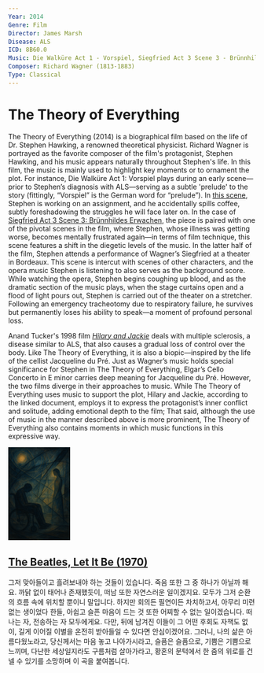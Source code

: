 ```yaml
---
Year: 2014
Genre: Film
Director: James Marsh
Disease: ALS
ICD: 8B60.0
Music: Die Walküre Act 1 - Vorspiel, Siegfried Act 3 Scene 3 - Brünnhildes Erwachen
Composer: Richard Wagner (1813-1883)
Type: Classical
---
```


# The Theory of Everything

The Theory of Everything (2014) is a biographical film based on the life of Dr. Stephen Hawking, a renowned theoretical physicist. Richard Wagner is portrayed as the favorite composer of the film's protagonist, Stephen Hawking, and his music appears naturally throughout Stephen's life. In this film, the music is mainly used to highlight key moments or to ornament the plot. For instance, Die Walküre Act 1: Vorspiel plays during an early scene—prior to Stephen’s diagnosis with ALS—serving as a subtle 'prelude' to the story (fittingly, “Vorspiel” is the German word for “prelude”). In [this scene](https://youtu.be/XoAVDFk5PkA?si=oiC1i5FsF0pH-eUS&t=192), Stephen is working on an assignment, and he accidentally spills coffee, subtly foreshadowing the struggles he will face later on. In the case of [Siegfried Act 3 Scene 3: Brünnhildes Erwachen](https://youtu.be/RYJ2QJEyRnk?si=UkQ4vmEPwFOzFV_C), the piece is paired with one of the pivotal scenes in the film, where Stephen, whose illness was getting worse, becomes mentally frustrated again—in terms of film technique, this scene features a shift in the diegetic levels of the music. In the latter half of the film, Stephen attends a performance of Wagner’s Siegfried at a theater in Bordeaux. This scene is intercut with scenes of other characters, and the opera music Stephen is listening to also serves as the background score. While watching the opera, Stephen begins coughing up blood, and as the dramatic section of the music plays, when the stage curtains open and a flood of light pours out, Stephen is carried out of the theater on a stretcher. Following an emergency tracheotomy due to respiratory failure, he survives but permanently loses his ability to speak—a moment of profound personal loss. 

Anand Tucker's 1998 film [*Hilary and Jackie*](jin_zhiyuan.md) deals with multiple sclerosis, a disease similar to ALS, that also causes a gradual loss of control over the body. Like The Theory of Everything, it is also a biopic—inspired by the life of the cellist Jacqueline du Pré. Just as Wagner’s music holds special significance for Stephen in The Theory of Everything, Elgar’s Cello Concerto in E minor carries deep meaning for Jacqueline du Pré. However, the two films diverge in their approaches to music. While The Theory of Everything uses music to support the plot, Hilary and Jackie, according to the linked document, employs it to express the protagonist’s inner conflict and solitude, adding emotional depth to the film; That said, although the use of music in the manner described above is more prominent, The Theory of Everything also contains moments in which music functions in this expressive way.

<img src="./kim_minju_img.png" alt="image depicting the movie, the musics, and ALS" style="width:25%;" />

## [The Beatles, Let It Be (1970)](https://youtu.be/QDYfEBY9NM4?si=n5-2M1cQM_qKCa8b)
그저 맞아들이고 흘려보내야 하는 것들이 있습니다. 죽음 또한 그 중 하나가 아닐까 해요. 까닭 없이 태어나 존재했듯이, 떠남 또한 자연스러운 일이겠지요. 모두가 그저 순환의 흐름 속에 위치할 뿐이니 말입니다. 하지만 회의든 필연이든 차치하고서, 아무리 미련 없는 생이었다 한들, 아쉽고 슬픈 마음이 드는 것 또한 어찌할 수 없는 일이겠습니다. 떠나는 자, 전송하는 자 모두에게요. 다만, 뒤에 남겨진 이들이 그 어떤 후회도 자책도 없이, 길게 이어질 이별을 온전히 받아들일 수 있다면 안심이겠어요. 그러니, 나의 삶은 아름다웠노라고, 당신께서는 마음 놓고 나아가시라고, 슬픔은 슬픔으로, 기쁨은 기쁨으로 느끼며, 다난한 세상일지라도 구름처럼 살아가라고, 황혼의 문턱에서 한 줌의 위로를 건넬 수 있기를 소망하며 이 곡을 붙여봅니다.
